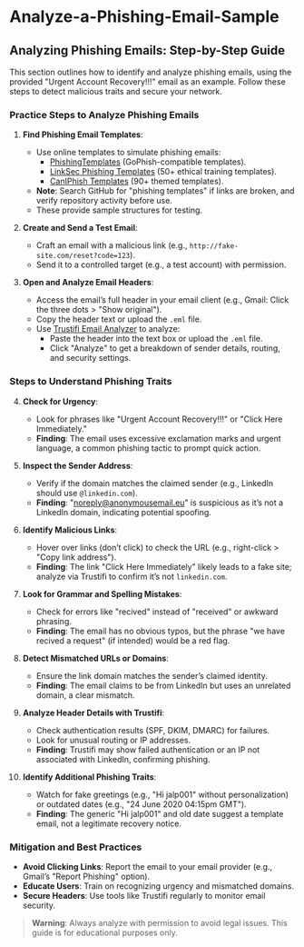 # Analyze-a-Phishing-Email-Sample
## Analyzing Phishing Emails: Step-by-Step Guide

This section outlines how to identify and analyze phishing emails, using the provided "Urgent Account Recovery!!!" email as an example. Follow these steps to detect malicious traits and secure your network.

### Practice Steps to Analyze Phishing Emails

1. **Find Phishing Email Templates**:
   - Use online templates to simulate phishing emails:
     - [PhishingTemplates](https://github.com/criggs626/PhishingTemplates) (GoPhish-compatible templates).
     - [LinkSec Phishing Templates](https://github.com/LinkSec/phishing-templates) (50+ ethical training templates).
     - [CanIPhish Templates](https://caniphish.com) (90+ themed templates).
   - **Note**: Search GitHub for "phishing templates" if links are broken, and verify repository activity before use.
   - These provide sample structures for testing.

2. **Create and Send a Test Email**:
   - Craft an email with a malicious link (e.g., `http://fake-site.com/reset?code=123`).
   - Send it to a controlled target (e.g., a test account) with permission.

3. **Open and Analyze Email Headers**:
   - Access the email’s full header in your email client (e.g., Gmail: Click the three dots > "Show original").
   - Copy the header text or upload the `.eml` file.
   - Use [Trustifi Email Analyzer](https://trustifi.com/email-analyzer/) to analyze:
     - Paste the header into the text box or upload the `.eml` file.
     - Click "Analyze" to get a breakdown of sender details, routing, and security settings.

### Steps to Understand Phishing Traits

4. **Check for Urgency**:
   - Look for phrases like "Urgent Account Recovery!!!" or "Click Here Immediately."
   - **Finding**: The email uses excessive exclamation marks and urgent language, a common phishing tactic to prompt quick action.

5. **Inspect the Sender Address**:
   - Verify if the domain matches the claimed sender (e.g., LinkedIn should use `@linkedin.com`).
   - **Finding**: "noreply@anonymousemail.eu" is suspicious as it’s not a LinkedIn domain, indicating potential spoofing.

6. **Identify Malicious Links**:
   - Hover over links (don’t click) to check the URL (e.g., right-click > "Copy link address").
   - **Finding**: The link "Click Here Immediately" likely leads to a fake site; analyze via Trustifi to confirm it’s not `linkedin.com`.

7. **Look for Grammar and Spelling Mistakes**:
   - Check for errors like "recived" instead of "received" or awkward phrasing.
   - **Finding**: The email has no obvious typos, but the phrase "we have recived a request" (if intended) would be a red flag.

8. **Detect Mismatched URLs or Domains**:
   - Ensure the link domain matches the sender’s claimed identity.
   - **Finding**: The email claims to be from LinkedIn but uses an unrelated domain, a clear mismatch.

9. **Analyze Header Details with Trustifi**:
   - Check authentication results (SPF, DKIM, DMARC) for failures.
   - Look for unusual routing or IP addresses.
   - **Finding**: Trustifi may show failed authentication or an IP not associated with LinkedIn, confirming phishing.

10. **Identify Additional Phishing Traits**:
    - Watch for fake greetings (e.g., "Hi jalp001" without personalization) or outdated dates (e.g., "24 June 2020 04:15pm GMT").
    - **Finding**: The generic "Hi jalp001" and old date suggest a template email, not a legitimate recovery notice.

### Mitigation and Best Practices

- **Avoid Clicking Links**: Report the email to your email provider (e.g., Gmail’s "Report Phishing" option).
- **Educate Users**: Train on recognizing urgency and mismatched domains.
- **Secure Headers**: Use tools like Trustifi regularly to monitor email security.

> **Warning**: Always analyze with permission to avoid legal issues. This guide is for educational purposes only.

